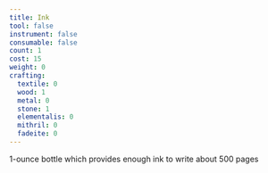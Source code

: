 ```yaml
---
title: Ink
tool: false
instrument: false
consumable: false
count: 1
cost: 15
weight: 0
crafting:
  textile: 0
  wood: 1
  metal: 0
  stone: 1
  elementalis: 0
  mithril: 0
  fadeite: 0
---
```

1-ounce bottle which provides enough ink to write about 500 pages
